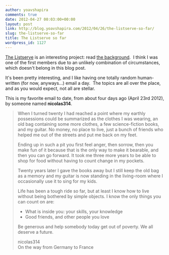 ```yaml
---
author: yoavshapira
comments: true
date: 2012-04-27 00:03:00+00:00
layout: post
link: http://blog.yoavshapira.com/2012/04/26/the-listserve-so-far/
slug: the-listserve-so-far
title: The Listserve so far
wordpress_id: 1127
---
```


[The Listserve](http://thelistserve.com/) is an interesting project: read [the background](http://www.betabeat.com/2012/04/10/the-listserve-nyu-itp-project/).  I think I was one of the first members due to an unlikely combination of circumstances, which doesn't belong in this blog post.  
  
It's been pretty interesting, and I like having one totally random human-written (for now, anyways...) email a day.  The topics are all over the place, and as you would expect, not all are stellar.  
  
This is my favorite email to date, from about four days ago (April 23rd 2012), by someone named **nicolas314**.  


<blockquote>  
When I turned twenty I had reached a point where my earthly possessions could be summarized as the clothes I was wearing, an old bag containing some more clothes, a few science-fiction books, and my guitar. No money, no place to live, just a bunch of friends who helped me out of the streets and put me back on my feet.  
  
Ending up in such a pit you first feel anger, then sorrow, then you make fun of it because that is the only way to make it bearable, and then you can go forward. It took me three more years to be able to shop for food without having to count change in my pockets.  
  
Twenty years later I gave the books away but I still keep the old bag as a memory and my guitar is now standing in the living-room where I occasionally use it to sing for my kids.  
  
Life has been a tough ride so far, but at least I know how to live without being bothered by simple objects. I know the only things you can count on are:  
- What is inside you: your skills, your knowledge  
- Good friends, and other people you love  
  
Be generous and help somebody today get out of poverty. We all deserve a future.  
  
  
nicolas314  
On the way from Germany to France  
  
  
</blockquote>
